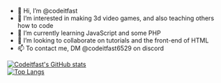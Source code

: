 - 👋 Hi, I’m @codeitfast
- 👀 I’m interested in making 3d video games, and also teaching others how to code
- 🌱 I’m currently learning JavaScript and some PHP
- 💞️ I’m looking to collaborate on tutorials and the front-end of HTML
- 📫 To contact me, DM @codeitfast6529 on discord

[![Codeitfast's GitHub stats](https://github-readme-stats.vercel.app/api?username=codeitfast)](https://github.com/codeitfast/github-readme-stats)
<br>
[![Top Langs](https://github-readme-stats.vercel.app/api/top-langs/?username=codeitfast)](https://github.com/codeitfast/github-readme-stats)
<!---
codeitfast/codeitfast is a ✨ special ✨ repository because its `README.md` (this file) appears on your GitHub profile.
You can click the Preview link to take a look at your changes.
--->
